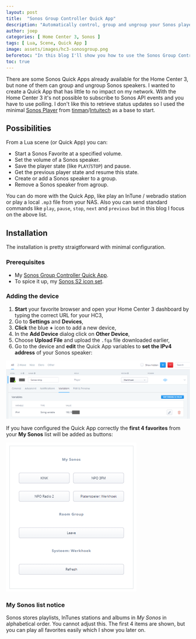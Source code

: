 ```yaml
---
layout: post
title:  "Sonos Group Controller Quick App"
description: "Automatically control, group and ungroup your Sonos players with Home Center 3"
author: joep
categories: [ Home Center 3, Sonos ]
tags: [ Lua, Scene, Quick App ]
image: assets/images/hc3-sonosgroup.png
beforetoc: "In this blog I'll show you how to use the Sonos Group Controller Quick App I created to fully integrate your Sonos System into your home automation."
toc: true
---
```


There are some Sonos Quick Apps already available for the Home Center 3, but none of them can group and ungroup Sonos speakers. I wanted to create a Quick App that has little to no impact on my network. With the Home Center 3 it's not possible to subscribe to Sonos API events and you have to use polling. I don't like this to retrieve status updates so I used the minimal [Sonos Player](https://marketplace.fibaro.com/items/sonos-player-for-hc3) from [tinman](https://marketplace.fibaro.com/profiles/fibaro-user-unnamed-0d8b1f6e-6a22-4ed5-92be-7927e3617067)/[Intuitech](https://intuitech.de/) as a base to start.

## Possibilities

From a Lua scene (or Quick App) you can:

- Start a Sonos Favorite at a specified volume.
- Set the volume of a Sonos speaker.
- Save the player state (like `PLAY`/`STOP`) and pause.
- Get the previous player state and resume this state.
- Create or add a Sonos speaker to a group.
- Remove a Sonos speaker from agroup.

You can do more with the Quick App, like play an InTune / webradio station or play a local `.mp3` file from your NAS. Also you can send standard commands like `play`, `pause`, `stop`, `next` and `previous` but in this blog I focus on the above list.

## Installation

The installation is pretty straigtforward with minimal configuration.

### Prerequisites

- My [Sonos Group Controller Quick App](https://docs.joepverhaeg.nl).
- To spice it up, my [Sonos S2 icon set](https://forum.fibaro.com/files/file/476-sonos-s2-icons-by-joep/).

### Adding the device

1. **Start** your favorite browser and open your Home Center 3 dashboard by typing the correct URL for your HC3,
2. Go to **Settings** and **Devices**,
3. **Click** the blue **+** icon to add a new device,
4. In the **Add Device** dialog click on **Other Device**,
5. Choose **Upload File** and upload the `.fqa` file downloaded earlier,
6. Go to the device and **edit** the Quick App variables to **set the IPv4 address** of your Sonos speaker:

![hc3-sonos-zone-controller](../assets/images/hc3-sonos-gc-01.png) 

If you have configured the Quick App correctly the **first 4 favorites** from your **My Sonos** list will be added as buttons:

![hc3-sonos-zone-controller](../assets/images/hc3-sonos-gc-02.png)

### My Sonos list notice

Sonos stores playlists, InTunes stations and albums in *My Sonos* in alphabetical order. You cannot adjust this. The first 4 items are shown, but you can play all favorites easily which I show you later on.

